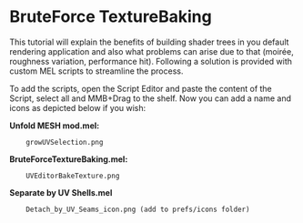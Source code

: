 # BruteForce TextureBaking

This tutorial will explain the benefits of building shader trees in you default rendering application and also what problems can arise due to that (moirée, roughness variation, performance hit). Following a solution is provided with custom MEL scripts to streamline the process.


To add the scripts, open the Script Editor and paste the content of the Script, select all and MMB+Drag to the shelf.
Now you can add a name and icons as depicted below if you wish:

**Unfold MESH mod.mel:**

        growUVSelection.png
	

**BruteForceTextureBaking.mel:**

        UVEditorBakeTexture.png
	

**Separate by UV Shells.mel**

        Detach_by_UV_Seams_icon.png (add to prefs/icons folder)
